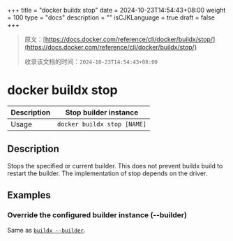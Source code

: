 +++
title = "docker buildx stop"
date = 2024-10-23T14:54:43+08:00
weight = 100
type = "docs"
description = ""
isCJKLanguage = true
draft = false
+++

> 原文：[https://docs.docker.com/reference/cli/docker/buildx/stop/](https://docs.docker.com/reference/cli/docker/buildx/stop/)
>
> 收录该文档的时间：`2024-10-23T14:54:43+08:00`

# docker buildx stop

| Description | Stop builder instance       |
| :---------- | --------------------------- |
| Usage       | `docker buildx stop [NAME]` |

## Description

Stops the specified or current builder. This does not prevent buildx build to restart the builder. The implementation of stop depends on the driver.

## Examples

### Override the configured builder instance (--builder)

Same as [`buildx --builder`](https://docs.docker.com/reference/cli/docker/buildx/#builder).
